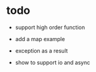 # todo

- support high order function

- add a map example

- exception as a result

- show to support io and async
